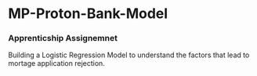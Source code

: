 # MP-Proton-Bank-Model

### Apprenticship Assignemnet

Building a Logistic Regression Model to understand the factors that lead to mortage application rejection.